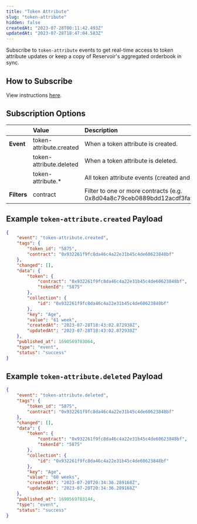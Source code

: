```yaml
---
title: "Token Attribute"
slug: "token-attribute"
hidden: false
createdAt: "2023-07-28T00:11:42.493Z"
updatedAt: "2023-07-28T18:47:04.583Z"
---
```

Subscribe to `token-attribute` events to get real-time access to token attribute updates or keep a copy of Reservoir's aggregated orderbook in sync.

## How to Subscribe

View instructions [here](https://docs.reservoir.tools/reference/websockets#interacting-with-the-websocket).

## Subscription Options

|             | Value                   | Description                                                                       |
| :---------- | :---------------------- | :-------------------------------------------------------------------------------- |
| **Event**   | token-attribute.created | When a token attribute is created.                                                |
|             | token-attribute.deleted | When a token attribute is deleted.                                                |
|             | token-attribute.\*      | All token attribute events (created and updated)                                  |
| **Filters** | contract                | Filter to one or more contracts (e.g. 0x8d04a8c79ceb0889bdd12acdf3fa9d207ed3ff63) |

## Example `token-attribute.created` Payload

```json
{
    "event": "token-attribute.created",
    "tags": {
        "token_id": "5875",
        "contract": "0x932261f9fc8da46c4a22e31b45c4de60623848bf"
    },
    "changed": [],
    "data": {
        "token": {
            "contract": "0x932261f9fc8da46c4a22e31b45c4de60623848bf",
            "tokenId": "5875"
        },
        "collection": {
            "id": "0x932261f9fc8da46c4a22e31b45c4de60623848bf"
        },
        "key": "Age",
        "value": "61 week",
        "createdAt": "2023-07-28T18:43:02.872938Z",
        "updatedAt": "2023-07-28T18:43:02.872938Z"
    },
    "published_at": 1690569783064,
    "type": "event",
    "status": "success"
}
```

## Example `token-attribute.deleted` Payload

```json
{
    "event": "token-attribute.deleted",
    "tags": {
        "token_id": "5875",
        "contract": "0x932261f9fc8da46c4a22e31b45c4de60623848bf"
    },
    "changed": [],
    "data": {
        "token": {
            "contract": "0x932261f9fc8da46c4a22e31b45c4de60623848bf",
            "tokenId": "5875"
        },
        "collection": {
            "id": "0x932261f9fc8da46c4a22e31b45c4de60623848bf"
        },
        "key": "Age",
        "value": "60 weeks",
        "createdAt": "2023-07-20T20:34:36.289168Z",
        "updatedAt": "2023-07-20T20:34:36.289168Z"
    },
    "published_at": 1690569783144,
    "type": "event",
    "status": "success"
}
```